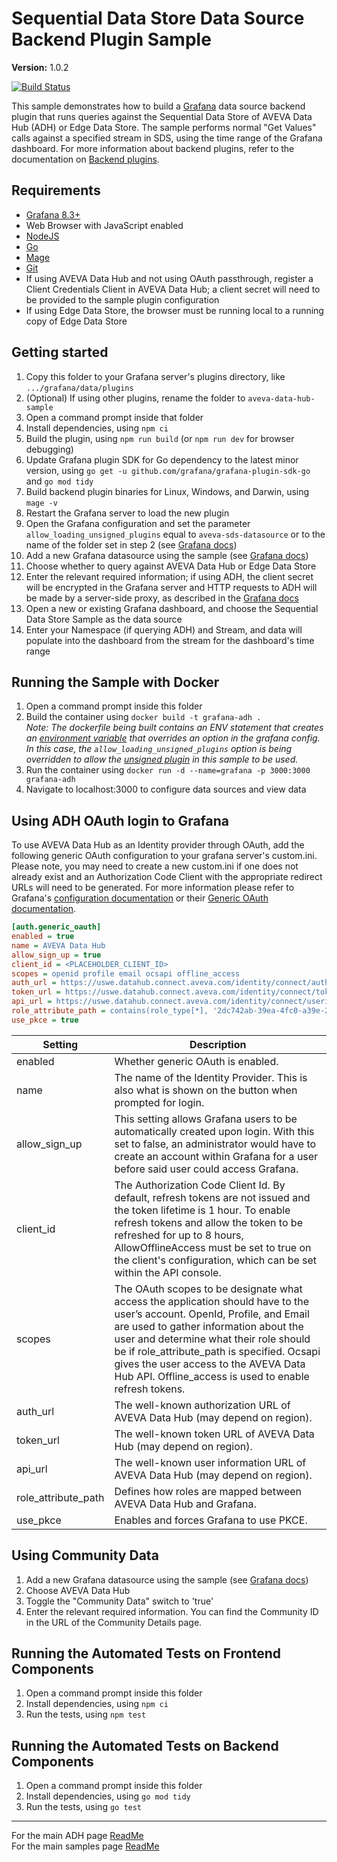 # Sequential Data Store Data Source Backend Plugin Sample

**Version:** 1.0.2

[![Build Status](https://dev.azure.com/osieng/engineering/_apis/build/status/product-readiness/ADH/osisoft.sample-adh-grafana_backend_plugin-datasource?repoName=osisoft%2Fsample-adh-grafana_backend_plugin-datasource&branchName=main)](https://dev.azure.com/osieng/engineering/_build/latest?definitionId=4858&repoName=osisoft%2Fsample-adh-grafana_backend_plugin-datasource&branchName=main)

This sample demonstrates how to build a [Grafana](https://grafana.com/) data source backend plugin that runs queries against the Sequential Data Store of AVEVA Data Hub (ADH) or Edge Data Store. The sample performs normal "Get Values" calls against a specified stream in SDS, using the time range of the Grafana dashboard. For more information about backend plugins, refer to the documentation on [Backend plugins](https://grafana.com/docs/grafana/latest/developers/plugins/backend/).

## Requirements

- [Grafana 8.3+](https://grafana.com/grafana/download)
- Web Browser with JavaScript enabled
- [NodeJS](https://nodejs.org/en/)
- [Go](https://go.dev/)
- [Mage](https://magefile.org/)
- [Git](https://git-scm.com/download/win)
- If using AVEVA Data Hub and not using OAuth passthrough, register a Client Credentials Client in AVEVA Data Hub; a client secret will need to be provided to the sample plugin configuration
- If using Edge Data Store, the browser must be running local to a running copy of Edge Data Store

## Getting started

1. Copy this folder to your Grafana server's plugins directory, like `.../grafana/data/plugins`
1. (Optional) If using other plugins, rename the folder to `aveva-data-hub-sample`
1. Open a command prompt inside that folder
1. Install dependencies, using `npm ci`
1. Build the plugin, using `npm run build` (or `npm run dev` for browser debugging)
1. Update Grafana plugin SDK for Go dependency to the latest minor version, using `go get -u github.com/grafana/grafana-plugin-sdk-go` and `go mod tidy`
1. Build backend plugin binaries for Linux, Windows, and Darwin, using `mage -v`
1. Restart the Grafana server to load the new plugin
1. Open the Grafana configuration and set the parameter `allow_loading_unsigned_plugins` equal to `aveva-sds-datasource` or to the name of the folder set in step 2 (see [Grafana docs](https://grafana.com/docs/grafana/latest/administration/configuration/#allow_loading_unsigned_plugins))
1. Add a new Grafana datasource using the sample (see [Grafana docs](https://grafana.com/docs/grafana/latest/features/datasources/add-a-data-source/))
1. Choose whether to query against AVEVA Data Hub or Edge Data Store
1. Enter the relevant required information; if using ADH, the client secret will be encrypted in the Grafana server and HTTP requests to ADH will be made by a server-side proxy, as described in the [Grafana docs](https://grafana.com/docs/grafana/latest/developers/plugins/authentication/)
1. Open a new or existing Grafana dashboard, and choose the Sequential Data Store Sample as the data source
1. Enter your Namespace (if querying ADH) and Stream, and data will populate into the dashboard from the stream for the dashboard's time range

## Running the Sample with Docker

1. Open a command prompt inside this folder
1. Build the container using `docker build -t grafana-adh .`  
   _Note: The dockerfile being built contains an ENV statement that creates an [environment variable](https://grafana.com/docs/grafana/latest/administration/configuration/#configure-with-environment-variables) that overrides an option in the grafana config. In this case, the `allow_loading_unsigned_plugins` option is being overridden to allow the [unsigned plugin](https://grafana.com/docs/grafana/latest/administration/configuration/#allow_loading_unsigned_plugins) in this sample to be used._
1. Run the container using `docker run -d --name=grafana -p 3000:3000 grafana-adh`
1. Navigate to localhost:3000 to configure data sources and view data

## Using ADH OAuth login to Grafana

To use AVEVA Data Hub as an Identity provider through OAuth, add the following generic OAuth configuration to your grafana server's custom.ini. Please note, you may need to create a new custom.ini if one does not already exist and an Authorization Code Client with the appropriate redirect URLs will need to be generated. For more information please refer to Grafana's [configuration documentation](https://grafana.com/docs/grafana/latest/setup-grafana/configure-grafana/) or their [Generic OAuth documentation](https://grafana.com/docs/grafana/latest/auth/generic-oauth/).

```ini
[auth.generic_oauth]
enabled = true
name = AVEVA Data Hub
allow_sign_up = true
client_id = <PLACEHOLDER_CLIENT_ID>
scopes = openid profile email ocsapi offline_access
auth_url = https://uswe.datahub.connect.aveva.com/identity/connect/authorize
token_url = https://uswe.datahub.connect.aveva.com/identity/connect/token
api_url = https://uswe.datahub.connect.aveva.com/identity/connect/userinfo
role_attribute_path = contains(role_type[*], '2dc742ab-39ea-4fc0-a39e-2bcb71c26a5f') && 'Admin' || contains(role_type[*], 'f1439595-e5a2-487f-8a4f-0627fefe75df') && 'Editor' || 'Viewer'
use_pkce = true
```

| Setting             | Description                                                                                                                                                                                                                                                                                                                                                    |
| ------------------- | -------------------------------------------------------------------------------------------------------------------------------------------------------------------------------------------------------------------------------------------------------------------------------------------------------------------------------------------------------------- |
| enabled             | Whether generic OAuth is enabled.                                                                                                                                                                                                                                                                                                                              |
| name                | The name of the Identity Provider. This is also what is shown on the button when prompted for login.                                                                                                                                                                                                                                                           |
| allow_sign_up       | This setting allows Grafana users to be automatically created upon login. With this set to false, an administrator would have to create an account within Grafana for a user before said user could access Grafana.                                                                                                                                            |
| client_id           | The Authorization Code Client Id. By default, refresh tokens are not issued and the token lifetime is 1 hour. To enable refresh tokens and allow the token to be refreshed for up to 8 hours, AllowOfflineAccess must be set to true on the client's configuration, which can be set within the API console.                                                   |
| scopes              | The OAuth scopes to be designate what access the application should have to the user’s account. OpenId, Profile, and Email are used to gather information about the user and determine what their role should be if role_attribute_path is specified. Ocsapi gives the user access to the AVEVA Data Hub API. Offline_access is used to enable refresh tokens. |
| auth_url            | The well-known authorization URL of AVEVA Data Hub (may depend on region).                                                                                                                                                                                                                                                                                     |
| token_url           | The well-known token URL of AVEVA Data Hub (may depend on region).                                                                                                                                                                                                                                                                                             |
| api_url             | The well-known user information URL of AVEVA Data Hub (may depend on region).                                                                                                                                                                                                                                                                                  |
| role_attribute_path | Defines how roles are mapped between AVEVA Data Hub and Grafana.                                                                                                                                                                                                                                                                                               |
| use_pkce            | Enables and forces Grafana to use PKCE.                                                                                                                                                                                                                                                                                                                        |

## Using Community Data

1. Add a new Grafana datasource using the sample (see [Grafana docs](https://grafana.com/docs/grafana/latest/features/datasources/add-a-data-source/))
1. Choose AVEVA Data Hub
1. Toggle the "Community Data" switch to 'true'
1. Enter the relevant required information. You can find the Community ID in the URL of the Community Details page.

## Running the Automated Tests on Frontend Components

1. Open a command prompt inside this folder
1. Install dependencies, using `npm ci`
1. Run the tests, using `npm test`

## Running the Automated Tests on Backend Components

1. Open a command prompt inside this folder
1. Install dependencies, using `go mod tidy`
1. Run the tests, using `go test`

---

For the main ADH page [ReadMe](https://github.com/osisoft/OSI-Samples-OCS)  
For the main samples page [ReadMe](https://github.com/osisoft/OSI-Samples)

